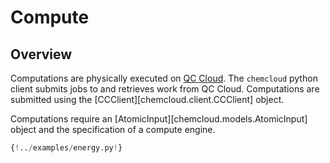# Compute

## Overview

Computations are physically executed on [QC Cloud](https://chemcloud.mtzlab.com). The `chemcloud` python client submits jobs to and retrieves work from QC Cloud. Computations are submitted using the [CCClient][chemcloud.client.CCClient] object.

Computations require an [AtomicInput][chemcloud.models.AtomicInput] object and the specification of a compute engine.

```python
{!../examples/energy.py!}
```
